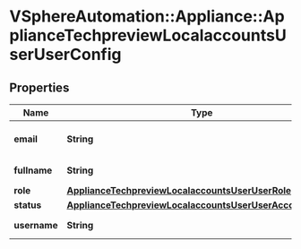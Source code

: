 # VSphereAutomation::Appliance::ApplianceTechpreviewLocalaccountsUserUserConfig

## Properties
Name | Type | Description | Notes
------------ | ------------- | ------------- | -------------
**email** | **String** | email of the local account | 
**fullname** | **String** | User full name | 
**role** | [**ApplianceTechpreviewLocalaccountsUserUserRole**](ApplianceTechpreviewLocalaccountsUserUserRole.md) |  | 
**status** | [**ApplianceTechpreviewLocalaccountsUserUserAccountStatus**](ApplianceTechpreviewLocalaccountsUserUserAccountStatus.md) |  | 
**username** | **String** | User login name | 


